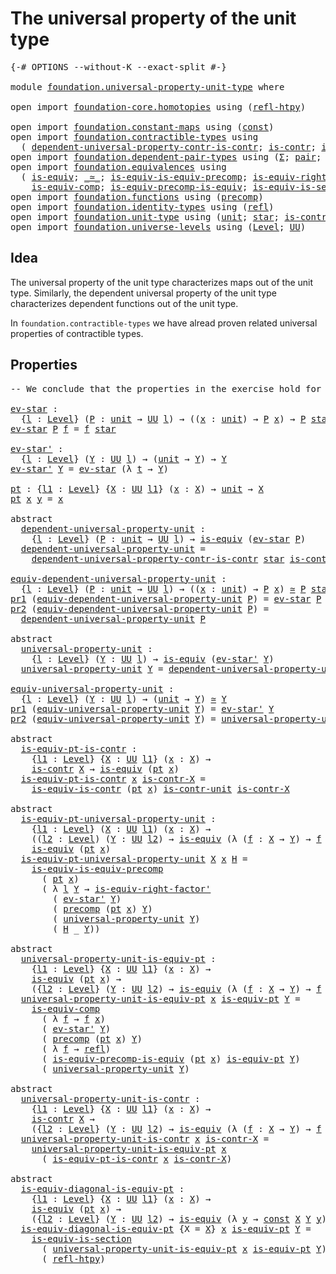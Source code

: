 # The universal property of the unit type

<pre class="Agda"><a id="52" class="Symbol">{-#</a> <a id="56" class="Keyword">OPTIONS</a> <a id="64" class="Pragma">--without-K</a> <a id="76" class="Pragma">--exact-split</a> <a id="90" class="Symbol">#-}</a>

<a id="95" class="Keyword">module</a> <a id="102" href="foundation.universal-property-unit-type.html" class="Module">foundation.universal-property-unit-type</a> <a id="142" class="Keyword">where</a>

<a id="149" class="Keyword">open</a> <a id="154" class="Keyword">import</a> <a id="161" href="foundation-core.homotopies.html" class="Module">foundation-core.homotopies</a> <a id="188" class="Keyword">using</a> <a id="194" class="Symbol">(</a><a id="195" href="foundation-core.homotopies.html#632" class="Function">refl-htpy</a><a id="204" class="Symbol">)</a>

<a id="207" class="Keyword">open</a> <a id="212" class="Keyword">import</a> <a id="219" href="foundation.constant-maps.html" class="Module">foundation.constant-maps</a> <a id="244" class="Keyword">using</a> <a id="250" class="Symbol">(</a><a id="251" href="foundation-core.constant-maps.html#203" class="Function">const</a><a id="256" class="Symbol">)</a>
<a id="258" class="Keyword">open</a> <a id="263" class="Keyword">import</a> <a id="270" href="foundation.contractible-types.html" class="Module">foundation.contractible-types</a> <a id="300" class="Keyword">using</a>
  <a id="308" class="Symbol">(</a> <a id="310" href="foundation.contractible-types.html#5299" class="Function">dependent-universal-property-contr-is-contr</a><a id="353" class="Symbol">;</a> <a id="355" href="foundation-core.contractible-types.html#925" class="Function">is-contr</a><a id="363" class="Symbol">;</a> <a id="365" href="foundation-core.contractible-types.html#3973" class="Function">is-equiv-is-contr</a><a id="382" class="Symbol">)</a>
<a id="384" class="Keyword">open</a> <a id="389" class="Keyword">import</a> <a id="396" href="foundation.dependent-pair-types.html" class="Module">foundation.dependent-pair-types</a> <a id="428" class="Keyword">using</a> <a id="434" class="Symbol">(</a><a id="435" href="foundation-core.dependent-pair-types.html#502" class="Record">Σ</a><a id="436" class="Symbol">;</a> <a id="438" href="foundation-core.dependent-pair-types.html#575" class="InductiveConstructor">pair</a><a id="442" class="Symbol">;</a> <a id="444" href="foundation-core.dependent-pair-types.html#592" class="Field">pr1</a><a id="447" class="Symbol">;</a> <a id="449" href="foundation-core.dependent-pair-types.html#604" class="Field">pr2</a><a id="452" class="Symbol">)</a>
<a id="454" class="Keyword">open</a> <a id="459" class="Keyword">import</a> <a id="466" href="foundation.equivalences.html" class="Module">foundation.equivalences</a> <a id="490" class="Keyword">using</a>
  <a id="498" class="Symbol">(</a> <a id="500" href="foundation-core.equivalences.html#1542" class="Function">is-equiv</a><a id="508" class="Symbol">;</a> <a id="510" href="foundation-core.equivalences.html#1607" class="Function Operator">_≃_</a><a id="513" class="Symbol">;</a> <a id="515" href="foundation.equivalences.html#10766" class="Function">is-equiv-is-equiv-precomp</a><a id="540" class="Symbol">;</a> <a id="542" href="foundation-core.equivalences.html#9622" class="Function">is-equiv-right-factor&#39;</a><a id="564" class="Symbol">;</a>
    <a id="570" href="foundation-core.equivalences.html#7183" class="Function">is-equiv-comp</a><a id="583" class="Symbol">;</a> <a id="585" href="foundation.equivalences.html#9064" class="Function">is-equiv-precomp-is-equiv</a><a id="610" class="Symbol">;</a> <a id="612" href="foundation-core.equivalences.html#11889" class="Function">is-equiv-is-section</a><a id="631" class="Symbol">)</a>
<a id="633" class="Keyword">open</a> <a id="638" class="Keyword">import</a> <a id="645" href="foundation.functions.html" class="Module">foundation.functions</a> <a id="666" class="Keyword">using</a> <a id="672" class="Symbol">(</a><a id="673" href="foundation-core.functions.html#925" class="Function">precomp</a><a id="680" class="Symbol">)</a>
<a id="682" class="Keyword">open</a> <a id="687" class="Keyword">import</a> <a id="694" href="foundation.identity-types.html" class="Module">foundation.identity-types</a> <a id="720" class="Keyword">using</a> <a id="726" class="Symbol">(</a><a id="727" href="foundation-core.identity-types.html#694" class="InductiveConstructor">refl</a><a id="731" class="Symbol">)</a>
<a id="733" class="Keyword">open</a> <a id="738" class="Keyword">import</a> <a id="745" href="foundation.unit-type.html" class="Module">foundation.unit-type</a> <a id="766" class="Keyword">using</a> <a id="772" class="Symbol">(</a><a id="773" href="foundation.unit-type.html#975" class="Datatype">unit</a><a id="777" class="Symbol">;</a> <a id="779" href="foundation.unit-type.html#999" class="InductiveConstructor">star</a><a id="783" class="Symbol">;</a> <a id="785" href="foundation.unit-type.html#1534" class="Function">is-contr-unit</a><a id="798" class="Symbol">)</a>
<a id="800" class="Keyword">open</a> <a id="805" class="Keyword">import</a> <a id="812" href="foundation.universe-levels.html" class="Module">foundation.universe-levels</a> <a id="839" class="Keyword">using</a> <a id="845" class="Symbol">(</a><a id="846" href="Agda.Primitive.html#597" class="Postulate">Level</a><a id="851" class="Symbol">;</a> <a id="853" href="foundation-core.universe-levels.html#222" class="Primitive">UU</a><a id="855" class="Symbol">)</a>
</pre>
## Idea

The universal property of the unit type characterizes maps out of the unit type. Similarly, the dependent universal property of the unit type characterizes dependent functions out of the unit type.

In `foundation.contractible-types` we have alread proven related universal properties of contractible types.

## Properties

<pre class="Agda"><a id="1203" class="Comment">-- We conclude that the properties in the exercise hold for the unit type</a>

<a id="ev-star"></a><a id="1278" href="foundation.universal-property-unit-type.html#1278" class="Function">ev-star</a> <a id="1286" class="Symbol">:</a>
  <a id="1290" class="Symbol">{</a><a id="1291" href="foundation.universal-property-unit-type.html#1291" class="Bound">l</a> <a id="1293" class="Symbol">:</a> <a id="1295" href="Agda.Primitive.html#597" class="Postulate">Level</a><a id="1300" class="Symbol">}</a> <a id="1302" class="Symbol">(</a><a id="1303" href="foundation.universal-property-unit-type.html#1303" class="Bound">P</a> <a id="1305" class="Symbol">:</a> <a id="1307" href="foundation.unit-type.html#975" class="Datatype">unit</a> <a id="1312" class="Symbol">→</a> <a id="1314" href="foundation-core.universe-levels.html#222" class="Primitive">UU</a> <a id="1317" href="foundation.universal-property-unit-type.html#1291" class="Bound">l</a><a id="1318" class="Symbol">)</a> <a id="1320" class="Symbol">→</a> <a id="1322" class="Symbol">((</a><a id="1324" href="foundation.universal-property-unit-type.html#1324" class="Bound">x</a> <a id="1326" class="Symbol">:</a> <a id="1328" href="foundation.unit-type.html#975" class="Datatype">unit</a><a id="1332" class="Symbol">)</a> <a id="1334" class="Symbol">→</a> <a id="1336" href="foundation.universal-property-unit-type.html#1303" class="Bound">P</a> <a id="1338" href="foundation.universal-property-unit-type.html#1324" class="Bound">x</a><a id="1339" class="Symbol">)</a> <a id="1341" class="Symbol">→</a> <a id="1343" href="foundation.universal-property-unit-type.html#1303" class="Bound">P</a> <a id="1345" href="foundation.unit-type.html#999" class="InductiveConstructor">star</a>
<a id="1350" href="foundation.universal-property-unit-type.html#1278" class="Function">ev-star</a> <a id="1358" href="foundation.universal-property-unit-type.html#1358" class="Bound">P</a> <a id="1360" href="foundation.universal-property-unit-type.html#1360" class="Bound">f</a> <a id="1362" class="Symbol">=</a> <a id="1364" href="foundation.universal-property-unit-type.html#1360" class="Bound">f</a> <a id="1366" href="foundation.unit-type.html#999" class="InductiveConstructor">star</a>

<a id="ev-star&#39;"></a><a id="1372" href="foundation.universal-property-unit-type.html#1372" class="Function">ev-star&#39;</a> <a id="1381" class="Symbol">:</a>
  <a id="1385" class="Symbol">{</a><a id="1386" href="foundation.universal-property-unit-type.html#1386" class="Bound">l</a> <a id="1388" class="Symbol">:</a> <a id="1390" href="Agda.Primitive.html#597" class="Postulate">Level</a><a id="1395" class="Symbol">}</a> <a id="1397" class="Symbol">(</a><a id="1398" href="foundation.universal-property-unit-type.html#1398" class="Bound">Y</a> <a id="1400" class="Symbol">:</a> <a id="1402" href="foundation-core.universe-levels.html#222" class="Primitive">UU</a> <a id="1405" href="foundation.universal-property-unit-type.html#1386" class="Bound">l</a><a id="1406" class="Symbol">)</a> <a id="1408" class="Symbol">→</a> <a id="1410" class="Symbol">(</a><a id="1411" href="foundation.unit-type.html#975" class="Datatype">unit</a> <a id="1416" class="Symbol">→</a> <a id="1418" href="foundation.universal-property-unit-type.html#1398" class="Bound">Y</a><a id="1419" class="Symbol">)</a> <a id="1421" class="Symbol">→</a> <a id="1423" href="foundation.universal-property-unit-type.html#1398" class="Bound">Y</a>
<a id="1425" href="foundation.universal-property-unit-type.html#1372" class="Function">ev-star&#39;</a> <a id="1434" href="foundation.universal-property-unit-type.html#1434" class="Bound">Y</a> <a id="1436" class="Symbol">=</a> <a id="1438" href="foundation.universal-property-unit-type.html#1278" class="Function">ev-star</a> <a id="1446" class="Symbol">(λ</a> <a id="1449" href="foundation.universal-property-unit-type.html#1449" class="Bound">t</a> <a id="1451" class="Symbol">→</a> <a id="1453" href="foundation.universal-property-unit-type.html#1434" class="Bound">Y</a><a id="1454" class="Symbol">)</a>

<a id="pt"></a><a id="1457" href="foundation.universal-property-unit-type.html#1457" class="Function">pt</a> <a id="1460" class="Symbol">:</a> <a id="1462" class="Symbol">{</a><a id="1463" href="foundation.universal-property-unit-type.html#1463" class="Bound">l1</a> <a id="1466" class="Symbol">:</a> <a id="1468" href="Agda.Primitive.html#597" class="Postulate">Level</a><a id="1473" class="Symbol">}</a> <a id="1475" class="Symbol">{</a><a id="1476" href="foundation.universal-property-unit-type.html#1476" class="Bound">X</a> <a id="1478" class="Symbol">:</a> <a id="1480" href="foundation-core.universe-levels.html#222" class="Primitive">UU</a> <a id="1483" href="foundation.universal-property-unit-type.html#1463" class="Bound">l1</a><a id="1485" class="Symbol">}</a> <a id="1487" class="Symbol">(</a><a id="1488" href="foundation.universal-property-unit-type.html#1488" class="Bound">x</a> <a id="1490" class="Symbol">:</a> <a id="1492" href="foundation.universal-property-unit-type.html#1476" class="Bound">X</a><a id="1493" class="Symbol">)</a> <a id="1495" class="Symbol">→</a> <a id="1497" href="foundation.unit-type.html#975" class="Datatype">unit</a> <a id="1502" class="Symbol">→</a> <a id="1504" href="foundation.universal-property-unit-type.html#1476" class="Bound">X</a>
<a id="1506" href="foundation.universal-property-unit-type.html#1457" class="Function">pt</a> <a id="1509" href="foundation.universal-property-unit-type.html#1509" class="Bound">x</a> <a id="1511" href="foundation.universal-property-unit-type.html#1511" class="Bound">y</a> <a id="1513" class="Symbol">=</a> <a id="1515" href="foundation.universal-property-unit-type.html#1509" class="Bound">x</a>

<a id="1518" class="Keyword">abstract</a>
  <a id="dependent-universal-property-unit"></a><a id="1529" href="foundation.universal-property-unit-type.html#1529" class="Function">dependent-universal-property-unit</a> <a id="1563" class="Symbol">:</a>
    <a id="1569" class="Symbol">{</a><a id="1570" href="foundation.universal-property-unit-type.html#1570" class="Bound">l</a> <a id="1572" class="Symbol">:</a> <a id="1574" href="Agda.Primitive.html#597" class="Postulate">Level</a><a id="1579" class="Symbol">}</a> <a id="1581" class="Symbol">(</a><a id="1582" href="foundation.universal-property-unit-type.html#1582" class="Bound">P</a> <a id="1584" class="Symbol">:</a> <a id="1586" href="foundation.unit-type.html#975" class="Datatype">unit</a> <a id="1591" class="Symbol">→</a> <a id="1593" href="foundation-core.universe-levels.html#222" class="Primitive">UU</a> <a id="1596" href="foundation.universal-property-unit-type.html#1570" class="Bound">l</a><a id="1597" class="Symbol">)</a> <a id="1599" class="Symbol">→</a> <a id="1601" href="foundation-core.equivalences.html#1542" class="Function">is-equiv</a> <a id="1610" class="Symbol">(</a><a id="1611" href="foundation.universal-property-unit-type.html#1278" class="Function">ev-star</a> <a id="1619" href="foundation.universal-property-unit-type.html#1582" class="Bound">P</a><a id="1620" class="Symbol">)</a>
  <a id="1624" href="foundation.universal-property-unit-type.html#1529" class="Function">dependent-universal-property-unit</a> <a id="1658" class="Symbol">=</a>
    <a id="1664" href="foundation.contractible-types.html#5299" class="Function">dependent-universal-property-contr-is-contr</a> <a id="1708" href="foundation.unit-type.html#999" class="InductiveConstructor">star</a> <a id="1713" href="foundation.unit-type.html#1534" class="Function">is-contr-unit</a>

<a id="equiv-dependent-universal-property-unit"></a><a id="1728" href="foundation.universal-property-unit-type.html#1728" class="Function">equiv-dependent-universal-property-unit</a> <a id="1768" class="Symbol">:</a>
  <a id="1772" class="Symbol">{</a><a id="1773" href="foundation.universal-property-unit-type.html#1773" class="Bound">l</a> <a id="1775" class="Symbol">:</a> <a id="1777" href="Agda.Primitive.html#597" class="Postulate">Level</a><a id="1782" class="Symbol">}</a> <a id="1784" class="Symbol">(</a><a id="1785" href="foundation.universal-property-unit-type.html#1785" class="Bound">P</a> <a id="1787" class="Symbol">:</a> <a id="1789" href="foundation.unit-type.html#975" class="Datatype">unit</a> <a id="1794" class="Symbol">→</a> <a id="1796" href="foundation-core.universe-levels.html#222" class="Primitive">UU</a> <a id="1799" href="foundation.universal-property-unit-type.html#1773" class="Bound">l</a><a id="1800" class="Symbol">)</a> <a id="1802" class="Symbol">→</a> <a id="1804" class="Symbol">((</a><a id="1806" href="foundation.universal-property-unit-type.html#1806" class="Bound">x</a> <a id="1808" class="Symbol">:</a> <a id="1810" href="foundation.unit-type.html#975" class="Datatype">unit</a><a id="1814" class="Symbol">)</a> <a id="1816" class="Symbol">→</a> <a id="1818" href="foundation.universal-property-unit-type.html#1785" class="Bound">P</a> <a id="1820" href="foundation.universal-property-unit-type.html#1806" class="Bound">x</a><a id="1821" class="Symbol">)</a> <a id="1823" href="foundation-core.equivalences.html#1607" class="Function Operator">≃</a> <a id="1825" href="foundation.universal-property-unit-type.html#1785" class="Bound">P</a> <a id="1827" href="foundation.unit-type.html#999" class="InductiveConstructor">star</a>
<a id="1832" href="foundation-core.dependent-pair-types.html#592" class="Field">pr1</a> <a id="1836" class="Symbol">(</a><a id="1837" href="foundation.universal-property-unit-type.html#1728" class="Function">equiv-dependent-universal-property-unit</a> <a id="1877" href="foundation.universal-property-unit-type.html#1877" class="Bound">P</a><a id="1878" class="Symbol">)</a> <a id="1880" class="Symbol">=</a> <a id="1882" href="foundation.universal-property-unit-type.html#1278" class="Function">ev-star</a> <a id="1890" href="foundation.universal-property-unit-type.html#1877" class="Bound">P</a>
<a id="1892" href="foundation-core.dependent-pair-types.html#604" class="Field">pr2</a> <a id="1896" class="Symbol">(</a><a id="1897" href="foundation.universal-property-unit-type.html#1728" class="Function">equiv-dependent-universal-property-unit</a> <a id="1937" href="foundation.universal-property-unit-type.html#1937" class="Bound">P</a><a id="1938" class="Symbol">)</a> <a id="1940" class="Symbol">=</a>
  <a id="1944" href="foundation.universal-property-unit-type.html#1529" class="Function">dependent-universal-property-unit</a> <a id="1978" href="foundation.universal-property-unit-type.html#1937" class="Bound">P</a>

<a id="1981" class="Keyword">abstract</a>
  <a id="universal-property-unit"></a><a id="1992" href="foundation.universal-property-unit-type.html#1992" class="Function">universal-property-unit</a> <a id="2016" class="Symbol">:</a>
    <a id="2022" class="Symbol">{</a><a id="2023" href="foundation.universal-property-unit-type.html#2023" class="Bound">l</a> <a id="2025" class="Symbol">:</a> <a id="2027" href="Agda.Primitive.html#597" class="Postulate">Level</a><a id="2032" class="Symbol">}</a> <a id="2034" class="Symbol">(</a><a id="2035" href="foundation.universal-property-unit-type.html#2035" class="Bound">Y</a> <a id="2037" class="Symbol">:</a> <a id="2039" href="foundation-core.universe-levels.html#222" class="Primitive">UU</a> <a id="2042" href="foundation.universal-property-unit-type.html#2023" class="Bound">l</a><a id="2043" class="Symbol">)</a> <a id="2045" class="Symbol">→</a> <a id="2047" href="foundation-core.equivalences.html#1542" class="Function">is-equiv</a> <a id="2056" class="Symbol">(</a><a id="2057" href="foundation.universal-property-unit-type.html#1372" class="Function">ev-star&#39;</a> <a id="2066" href="foundation.universal-property-unit-type.html#2035" class="Bound">Y</a><a id="2067" class="Symbol">)</a>
  <a id="2071" href="foundation.universal-property-unit-type.html#1992" class="Function">universal-property-unit</a> <a id="2095" href="foundation.universal-property-unit-type.html#2095" class="Bound">Y</a> <a id="2097" class="Symbol">=</a> <a id="2099" href="foundation.universal-property-unit-type.html#1529" class="Function">dependent-universal-property-unit</a> <a id="2133" class="Symbol">(λ</a> <a id="2136" href="foundation.universal-property-unit-type.html#2136" class="Bound">t</a> <a id="2138" class="Symbol">→</a> <a id="2140" href="foundation.universal-property-unit-type.html#2095" class="Bound">Y</a><a id="2141" class="Symbol">)</a>

<a id="equiv-universal-property-unit"></a><a id="2144" href="foundation.universal-property-unit-type.html#2144" class="Function">equiv-universal-property-unit</a> <a id="2174" class="Symbol">:</a>
  <a id="2178" class="Symbol">{</a><a id="2179" href="foundation.universal-property-unit-type.html#2179" class="Bound">l</a> <a id="2181" class="Symbol">:</a> <a id="2183" href="Agda.Primitive.html#597" class="Postulate">Level</a><a id="2188" class="Symbol">}</a> <a id="2190" class="Symbol">(</a><a id="2191" href="foundation.universal-property-unit-type.html#2191" class="Bound">Y</a> <a id="2193" class="Symbol">:</a> <a id="2195" href="foundation-core.universe-levels.html#222" class="Primitive">UU</a> <a id="2198" href="foundation.universal-property-unit-type.html#2179" class="Bound">l</a><a id="2199" class="Symbol">)</a> <a id="2201" class="Symbol">→</a> <a id="2203" class="Symbol">(</a><a id="2204" href="foundation.unit-type.html#975" class="Datatype">unit</a> <a id="2209" class="Symbol">→</a> <a id="2211" href="foundation.universal-property-unit-type.html#2191" class="Bound">Y</a><a id="2212" class="Symbol">)</a> <a id="2214" href="foundation-core.equivalences.html#1607" class="Function Operator">≃</a> <a id="2216" href="foundation.universal-property-unit-type.html#2191" class="Bound">Y</a>
<a id="2218" href="foundation-core.dependent-pair-types.html#592" class="Field">pr1</a> <a id="2222" class="Symbol">(</a><a id="2223" href="foundation.universal-property-unit-type.html#2144" class="Function">equiv-universal-property-unit</a> <a id="2253" href="foundation.universal-property-unit-type.html#2253" class="Bound">Y</a><a id="2254" class="Symbol">)</a> <a id="2256" class="Symbol">=</a> <a id="2258" href="foundation.universal-property-unit-type.html#1372" class="Function">ev-star&#39;</a> <a id="2267" href="foundation.universal-property-unit-type.html#2253" class="Bound">Y</a>
<a id="2269" href="foundation-core.dependent-pair-types.html#604" class="Field">pr2</a> <a id="2273" class="Symbol">(</a><a id="2274" href="foundation.universal-property-unit-type.html#2144" class="Function">equiv-universal-property-unit</a> <a id="2304" href="foundation.universal-property-unit-type.html#2304" class="Bound">Y</a><a id="2305" class="Symbol">)</a> <a id="2307" class="Symbol">=</a> <a id="2309" href="foundation.universal-property-unit-type.html#1992" class="Function">universal-property-unit</a> <a id="2333" href="foundation.universal-property-unit-type.html#2304" class="Bound">Y</a>

<a id="2336" class="Keyword">abstract</a>
  <a id="is-equiv-pt-is-contr"></a><a id="2347" href="foundation.universal-property-unit-type.html#2347" class="Function">is-equiv-pt-is-contr</a> <a id="2368" class="Symbol">:</a>
    <a id="2374" class="Symbol">{</a><a id="2375" href="foundation.universal-property-unit-type.html#2375" class="Bound">l1</a> <a id="2378" class="Symbol">:</a> <a id="2380" href="Agda.Primitive.html#597" class="Postulate">Level</a><a id="2385" class="Symbol">}</a> <a id="2387" class="Symbol">{</a><a id="2388" href="foundation.universal-property-unit-type.html#2388" class="Bound">X</a> <a id="2390" class="Symbol">:</a> <a id="2392" href="foundation-core.universe-levels.html#222" class="Primitive">UU</a> <a id="2395" href="foundation.universal-property-unit-type.html#2375" class="Bound">l1</a><a id="2397" class="Symbol">}</a> <a id="2399" class="Symbol">(</a><a id="2400" href="foundation.universal-property-unit-type.html#2400" class="Bound">x</a> <a id="2402" class="Symbol">:</a> <a id="2404" href="foundation.universal-property-unit-type.html#2388" class="Bound">X</a><a id="2405" class="Symbol">)</a> <a id="2407" class="Symbol">→</a>
    <a id="2413" href="foundation-core.contractible-types.html#925" class="Function">is-contr</a> <a id="2422" href="foundation.universal-property-unit-type.html#2388" class="Bound">X</a> <a id="2424" class="Symbol">→</a> <a id="2426" href="foundation-core.equivalences.html#1542" class="Function">is-equiv</a> <a id="2435" class="Symbol">(</a><a id="2436" href="foundation.universal-property-unit-type.html#1457" class="Function">pt</a> <a id="2439" href="foundation.universal-property-unit-type.html#2400" class="Bound">x</a><a id="2440" class="Symbol">)</a>
  <a id="2444" href="foundation.universal-property-unit-type.html#2347" class="Function">is-equiv-pt-is-contr</a> <a id="2465" href="foundation.universal-property-unit-type.html#2465" class="Bound">x</a> <a id="2467" href="foundation.universal-property-unit-type.html#2467" class="Bound">is-contr-X</a> <a id="2478" class="Symbol">=</a>
    <a id="2484" href="foundation-core.contractible-types.html#3973" class="Function">is-equiv-is-contr</a> <a id="2502" class="Symbol">(</a><a id="2503" href="foundation.universal-property-unit-type.html#1457" class="Function">pt</a> <a id="2506" href="foundation.universal-property-unit-type.html#2465" class="Bound">x</a><a id="2507" class="Symbol">)</a> <a id="2509" href="foundation.unit-type.html#1534" class="Function">is-contr-unit</a> <a id="2523" href="foundation.universal-property-unit-type.html#2467" class="Bound">is-contr-X</a>

<a id="2535" class="Keyword">abstract</a>
  <a id="is-equiv-pt-universal-property-unit"></a><a id="2546" href="foundation.universal-property-unit-type.html#2546" class="Function">is-equiv-pt-universal-property-unit</a> <a id="2582" class="Symbol">:</a>
    <a id="2588" class="Symbol">{</a><a id="2589" href="foundation.universal-property-unit-type.html#2589" class="Bound">l1</a> <a id="2592" class="Symbol">:</a> <a id="2594" href="Agda.Primitive.html#597" class="Postulate">Level</a><a id="2599" class="Symbol">}</a> <a id="2601" class="Symbol">(</a><a id="2602" href="foundation.universal-property-unit-type.html#2602" class="Bound">X</a> <a id="2604" class="Symbol">:</a> <a id="2606" href="foundation-core.universe-levels.html#222" class="Primitive">UU</a> <a id="2609" href="foundation.universal-property-unit-type.html#2589" class="Bound">l1</a><a id="2611" class="Symbol">)</a> <a id="2613" class="Symbol">(</a><a id="2614" href="foundation.universal-property-unit-type.html#2614" class="Bound">x</a> <a id="2616" class="Symbol">:</a> <a id="2618" href="foundation.universal-property-unit-type.html#2602" class="Bound">X</a><a id="2619" class="Symbol">)</a> <a id="2621" class="Symbol">→</a>
    <a id="2627" class="Symbol">((</a><a id="2629" href="foundation.universal-property-unit-type.html#2629" class="Bound">l2</a> <a id="2632" class="Symbol">:</a> <a id="2634" href="Agda.Primitive.html#597" class="Postulate">Level</a><a id="2639" class="Symbol">)</a> <a id="2641" class="Symbol">(</a><a id="2642" href="foundation.universal-property-unit-type.html#2642" class="Bound">Y</a> <a id="2644" class="Symbol">:</a> <a id="2646" href="foundation-core.universe-levels.html#222" class="Primitive">UU</a> <a id="2649" href="foundation.universal-property-unit-type.html#2629" class="Bound">l2</a><a id="2651" class="Symbol">)</a> <a id="2653" class="Symbol">→</a> <a id="2655" href="foundation-core.equivalences.html#1542" class="Function">is-equiv</a> <a id="2664" class="Symbol">(λ</a> <a id="2667" class="Symbol">(</a><a id="2668" href="foundation.universal-property-unit-type.html#2668" class="Bound">f</a> <a id="2670" class="Symbol">:</a> <a id="2672" href="foundation.universal-property-unit-type.html#2602" class="Bound">X</a> <a id="2674" class="Symbol">→</a> <a id="2676" href="foundation.universal-property-unit-type.html#2642" class="Bound">Y</a><a id="2677" class="Symbol">)</a> <a id="2679" class="Symbol">→</a> <a id="2681" href="foundation.universal-property-unit-type.html#2668" class="Bound">f</a> <a id="2683" href="foundation.universal-property-unit-type.html#2614" class="Bound">x</a><a id="2684" class="Symbol">))</a> <a id="2687" class="Symbol">→</a>
    <a id="2693" href="foundation-core.equivalences.html#1542" class="Function">is-equiv</a> <a id="2702" class="Symbol">(</a><a id="2703" href="foundation.universal-property-unit-type.html#1457" class="Function">pt</a> <a id="2706" href="foundation.universal-property-unit-type.html#2614" class="Bound">x</a><a id="2707" class="Symbol">)</a>
  <a id="2711" href="foundation.universal-property-unit-type.html#2546" class="Function">is-equiv-pt-universal-property-unit</a> <a id="2747" href="foundation.universal-property-unit-type.html#2747" class="Bound">X</a> <a id="2749" href="foundation.universal-property-unit-type.html#2749" class="Bound">x</a> <a id="2751" href="foundation.universal-property-unit-type.html#2751" class="Bound">H</a> <a id="2753" class="Symbol">=</a>
    <a id="2759" href="foundation.equivalences.html#10766" class="Function">is-equiv-is-equiv-precomp</a>
      <a id="2791" class="Symbol">(</a> <a id="2793" href="foundation.universal-property-unit-type.html#1457" class="Function">pt</a> <a id="2796" href="foundation.universal-property-unit-type.html#2749" class="Bound">x</a><a id="2797" class="Symbol">)</a>
      <a id="2805" class="Symbol">(</a> <a id="2807" class="Symbol">λ</a> <a id="2809" href="foundation.universal-property-unit-type.html#2809" class="Bound">l</a> <a id="2811" href="foundation.universal-property-unit-type.html#2811" class="Bound">Y</a> <a id="2813" class="Symbol">→</a> <a id="2815" href="foundation-core.equivalences.html#9622" class="Function">is-equiv-right-factor&#39;</a>
        <a id="2846" class="Symbol">(</a> <a id="2848" href="foundation.universal-property-unit-type.html#1372" class="Function">ev-star&#39;</a> <a id="2857" href="foundation.universal-property-unit-type.html#2811" class="Bound">Y</a><a id="2858" class="Symbol">)</a>
        <a id="2868" class="Symbol">(</a> <a id="2870" href="foundation-core.functions.html#925" class="Function">precomp</a> <a id="2878" class="Symbol">(</a><a id="2879" href="foundation.universal-property-unit-type.html#1457" class="Function">pt</a> <a id="2882" href="foundation.universal-property-unit-type.html#2749" class="Bound">x</a><a id="2883" class="Symbol">)</a> <a id="2885" href="foundation.universal-property-unit-type.html#2811" class="Bound">Y</a><a id="2886" class="Symbol">)</a>
        <a id="2896" class="Symbol">(</a> <a id="2898" href="foundation.universal-property-unit-type.html#1992" class="Function">universal-property-unit</a> <a id="2922" href="foundation.universal-property-unit-type.html#2811" class="Bound">Y</a><a id="2923" class="Symbol">)</a>
        <a id="2933" class="Symbol">(</a> <a id="2935" href="foundation.universal-property-unit-type.html#2751" class="Bound">H</a> <a id="2937" class="Symbol">_</a> <a id="2939" href="foundation.universal-property-unit-type.html#2811" class="Bound">Y</a><a id="2940" class="Symbol">))</a>

<a id="2944" class="Keyword">abstract</a>
  <a id="universal-property-unit-is-equiv-pt"></a><a id="2955" href="foundation.universal-property-unit-type.html#2955" class="Function">universal-property-unit-is-equiv-pt</a> <a id="2991" class="Symbol">:</a>
    <a id="2997" class="Symbol">{</a><a id="2998" href="foundation.universal-property-unit-type.html#2998" class="Bound">l1</a> <a id="3001" class="Symbol">:</a> <a id="3003" href="Agda.Primitive.html#597" class="Postulate">Level</a><a id="3008" class="Symbol">}</a> <a id="3010" class="Symbol">{</a><a id="3011" href="foundation.universal-property-unit-type.html#3011" class="Bound">X</a> <a id="3013" class="Symbol">:</a> <a id="3015" href="foundation-core.universe-levels.html#222" class="Primitive">UU</a> <a id="3018" href="foundation.universal-property-unit-type.html#2998" class="Bound">l1</a><a id="3020" class="Symbol">}</a> <a id="3022" class="Symbol">(</a><a id="3023" href="foundation.universal-property-unit-type.html#3023" class="Bound">x</a> <a id="3025" class="Symbol">:</a> <a id="3027" href="foundation.universal-property-unit-type.html#3011" class="Bound">X</a><a id="3028" class="Symbol">)</a> <a id="3030" class="Symbol">→</a>
    <a id="3036" href="foundation-core.equivalences.html#1542" class="Function">is-equiv</a> <a id="3045" class="Symbol">(</a><a id="3046" href="foundation.universal-property-unit-type.html#1457" class="Function">pt</a> <a id="3049" href="foundation.universal-property-unit-type.html#3023" class="Bound">x</a><a id="3050" class="Symbol">)</a> <a id="3052" class="Symbol">→</a>
    <a id="3058" class="Symbol">({</a><a id="3060" href="foundation.universal-property-unit-type.html#3060" class="Bound">l2</a> <a id="3063" class="Symbol">:</a> <a id="3065" href="Agda.Primitive.html#597" class="Postulate">Level</a><a id="3070" class="Symbol">}</a> <a id="3072" class="Symbol">(</a><a id="3073" href="foundation.universal-property-unit-type.html#3073" class="Bound">Y</a> <a id="3075" class="Symbol">:</a> <a id="3077" href="foundation-core.universe-levels.html#222" class="Primitive">UU</a> <a id="3080" href="foundation.universal-property-unit-type.html#3060" class="Bound">l2</a><a id="3082" class="Symbol">)</a> <a id="3084" class="Symbol">→</a> <a id="3086" href="foundation-core.equivalences.html#1542" class="Function">is-equiv</a> <a id="3095" class="Symbol">(λ</a> <a id="3098" class="Symbol">(</a><a id="3099" href="foundation.universal-property-unit-type.html#3099" class="Bound">f</a> <a id="3101" class="Symbol">:</a> <a id="3103" href="foundation.universal-property-unit-type.html#3011" class="Bound">X</a> <a id="3105" class="Symbol">→</a> <a id="3107" href="foundation.universal-property-unit-type.html#3073" class="Bound">Y</a><a id="3108" class="Symbol">)</a> <a id="3110" class="Symbol">→</a> <a id="3112" href="foundation.universal-property-unit-type.html#3099" class="Bound">f</a> <a id="3114" href="foundation.universal-property-unit-type.html#3023" class="Bound">x</a><a id="3115" class="Symbol">))</a>
  <a id="3120" href="foundation.universal-property-unit-type.html#2955" class="Function">universal-property-unit-is-equiv-pt</a> <a id="3156" href="foundation.universal-property-unit-type.html#3156" class="Bound">x</a> <a id="3158" href="foundation.universal-property-unit-type.html#3158" class="Bound">is-equiv-pt</a> <a id="3170" href="foundation.universal-property-unit-type.html#3170" class="Bound">Y</a> <a id="3172" class="Symbol">=</a>
    <a id="3178" href="foundation-core.equivalences.html#7183" class="Function">is-equiv-comp</a>
      <a id="3198" class="Symbol">(</a> <a id="3200" class="Symbol">λ</a> <a id="3202" href="foundation.universal-property-unit-type.html#3202" class="Bound">f</a> <a id="3204" class="Symbol">→</a> <a id="3206" href="foundation.universal-property-unit-type.html#3202" class="Bound">f</a> <a id="3208" href="foundation.universal-property-unit-type.html#3156" class="Bound">x</a><a id="3209" class="Symbol">)</a>
      <a id="3217" class="Symbol">(</a> <a id="3219" href="foundation.universal-property-unit-type.html#1372" class="Function">ev-star&#39;</a> <a id="3228" href="foundation.universal-property-unit-type.html#3170" class="Bound">Y</a><a id="3229" class="Symbol">)</a>
      <a id="3237" class="Symbol">(</a> <a id="3239" href="foundation-core.functions.html#925" class="Function">precomp</a> <a id="3247" class="Symbol">(</a><a id="3248" href="foundation.universal-property-unit-type.html#1457" class="Function">pt</a> <a id="3251" href="foundation.universal-property-unit-type.html#3156" class="Bound">x</a><a id="3252" class="Symbol">)</a> <a id="3254" href="foundation.universal-property-unit-type.html#3170" class="Bound">Y</a><a id="3255" class="Symbol">)</a>
      <a id="3263" class="Symbol">(</a> <a id="3265" class="Symbol">λ</a> <a id="3267" href="foundation.universal-property-unit-type.html#3267" class="Bound">f</a> <a id="3269" class="Symbol">→</a> <a id="3271" href="foundation-core.identity-types.html#694" class="InductiveConstructor">refl</a><a id="3275" class="Symbol">)</a>
      <a id="3283" class="Symbol">(</a> <a id="3285" href="foundation.equivalences.html#9064" class="Function">is-equiv-precomp-is-equiv</a> <a id="3311" class="Symbol">(</a><a id="3312" href="foundation.universal-property-unit-type.html#1457" class="Function">pt</a> <a id="3315" href="foundation.universal-property-unit-type.html#3156" class="Bound">x</a><a id="3316" class="Symbol">)</a> <a id="3318" href="foundation.universal-property-unit-type.html#3158" class="Bound">is-equiv-pt</a> <a id="3330" href="foundation.universal-property-unit-type.html#3170" class="Bound">Y</a><a id="3331" class="Symbol">)</a>
      <a id="3339" class="Symbol">(</a> <a id="3341" href="foundation.universal-property-unit-type.html#1992" class="Function">universal-property-unit</a> <a id="3365" href="foundation.universal-property-unit-type.html#3170" class="Bound">Y</a><a id="3366" class="Symbol">)</a>

<a id="3369" class="Keyword">abstract</a>
  <a id="universal-property-unit-is-contr"></a><a id="3380" href="foundation.universal-property-unit-type.html#3380" class="Function">universal-property-unit-is-contr</a> <a id="3413" class="Symbol">:</a>
    <a id="3419" class="Symbol">{</a><a id="3420" href="foundation.universal-property-unit-type.html#3420" class="Bound">l1</a> <a id="3423" class="Symbol">:</a> <a id="3425" href="Agda.Primitive.html#597" class="Postulate">Level</a><a id="3430" class="Symbol">}</a> <a id="3432" class="Symbol">{</a><a id="3433" href="foundation.universal-property-unit-type.html#3433" class="Bound">X</a> <a id="3435" class="Symbol">:</a> <a id="3437" href="foundation-core.universe-levels.html#222" class="Primitive">UU</a> <a id="3440" href="foundation.universal-property-unit-type.html#3420" class="Bound">l1</a><a id="3442" class="Symbol">}</a> <a id="3444" class="Symbol">(</a><a id="3445" href="foundation.universal-property-unit-type.html#3445" class="Bound">x</a> <a id="3447" class="Symbol">:</a> <a id="3449" href="foundation.universal-property-unit-type.html#3433" class="Bound">X</a><a id="3450" class="Symbol">)</a> <a id="3452" class="Symbol">→</a>
    <a id="3458" href="foundation-core.contractible-types.html#925" class="Function">is-contr</a> <a id="3467" href="foundation.universal-property-unit-type.html#3433" class="Bound">X</a> <a id="3469" class="Symbol">→</a>
    <a id="3475" class="Symbol">({</a><a id="3477" href="foundation.universal-property-unit-type.html#3477" class="Bound">l2</a> <a id="3480" class="Symbol">:</a> <a id="3482" href="Agda.Primitive.html#597" class="Postulate">Level</a><a id="3487" class="Symbol">}</a> <a id="3489" class="Symbol">(</a><a id="3490" href="foundation.universal-property-unit-type.html#3490" class="Bound">Y</a> <a id="3492" class="Symbol">:</a> <a id="3494" href="foundation-core.universe-levels.html#222" class="Primitive">UU</a> <a id="3497" href="foundation.universal-property-unit-type.html#3477" class="Bound">l2</a><a id="3499" class="Symbol">)</a> <a id="3501" class="Symbol">→</a> <a id="3503" href="foundation-core.equivalences.html#1542" class="Function">is-equiv</a> <a id="3512" class="Symbol">(λ</a> <a id="3515" class="Symbol">(</a><a id="3516" href="foundation.universal-property-unit-type.html#3516" class="Bound">f</a> <a id="3518" class="Symbol">:</a> <a id="3520" href="foundation.universal-property-unit-type.html#3433" class="Bound">X</a> <a id="3522" class="Symbol">→</a> <a id="3524" href="foundation.universal-property-unit-type.html#3490" class="Bound">Y</a><a id="3525" class="Symbol">)</a> <a id="3527" class="Symbol">→</a> <a id="3529" href="foundation.universal-property-unit-type.html#3516" class="Bound">f</a> <a id="3531" href="foundation.universal-property-unit-type.html#3445" class="Bound">x</a><a id="3532" class="Symbol">))</a>
  <a id="3537" href="foundation.universal-property-unit-type.html#3380" class="Function">universal-property-unit-is-contr</a> <a id="3570" href="foundation.universal-property-unit-type.html#3570" class="Bound">x</a> <a id="3572" href="foundation.universal-property-unit-type.html#3572" class="Bound">is-contr-X</a> <a id="3583" class="Symbol">=</a>
    <a id="3589" href="foundation.universal-property-unit-type.html#2955" class="Function">universal-property-unit-is-equiv-pt</a> <a id="3625" href="foundation.universal-property-unit-type.html#3570" class="Bound">x</a>
      <a id="3633" class="Symbol">(</a> <a id="3635" href="foundation.universal-property-unit-type.html#2347" class="Function">is-equiv-pt-is-contr</a> <a id="3656" href="foundation.universal-property-unit-type.html#3570" class="Bound">x</a> <a id="3658" href="foundation.universal-property-unit-type.html#3572" class="Bound">is-contr-X</a><a id="3668" class="Symbol">)</a>

<a id="3671" class="Keyword">abstract</a>
  <a id="is-equiv-diagonal-is-equiv-pt"></a><a id="3682" href="foundation.universal-property-unit-type.html#3682" class="Function">is-equiv-diagonal-is-equiv-pt</a> <a id="3712" class="Symbol">:</a>
    <a id="3718" class="Symbol">{</a><a id="3719" href="foundation.universal-property-unit-type.html#3719" class="Bound">l1</a> <a id="3722" class="Symbol">:</a> <a id="3724" href="Agda.Primitive.html#597" class="Postulate">Level</a><a id="3729" class="Symbol">}</a> <a id="3731" class="Symbol">{</a><a id="3732" href="foundation.universal-property-unit-type.html#3732" class="Bound">X</a> <a id="3734" class="Symbol">:</a> <a id="3736" href="foundation-core.universe-levels.html#222" class="Primitive">UU</a> <a id="3739" href="foundation.universal-property-unit-type.html#3719" class="Bound">l1</a><a id="3741" class="Symbol">}</a> <a id="3743" class="Symbol">(</a><a id="3744" href="foundation.universal-property-unit-type.html#3744" class="Bound">x</a> <a id="3746" class="Symbol">:</a> <a id="3748" href="foundation.universal-property-unit-type.html#3732" class="Bound">X</a><a id="3749" class="Symbol">)</a> <a id="3751" class="Symbol">→</a>
    <a id="3757" href="foundation-core.equivalences.html#1542" class="Function">is-equiv</a> <a id="3766" class="Symbol">(</a><a id="3767" href="foundation.universal-property-unit-type.html#1457" class="Function">pt</a> <a id="3770" href="foundation.universal-property-unit-type.html#3744" class="Bound">x</a><a id="3771" class="Symbol">)</a> <a id="3773" class="Symbol">→</a>
    <a id="3779" class="Symbol">({</a><a id="3781" href="foundation.universal-property-unit-type.html#3781" class="Bound">l2</a> <a id="3784" class="Symbol">:</a> <a id="3786" href="Agda.Primitive.html#597" class="Postulate">Level</a><a id="3791" class="Symbol">}</a> <a id="3793" class="Symbol">(</a><a id="3794" href="foundation.universal-property-unit-type.html#3794" class="Bound">Y</a> <a id="3796" class="Symbol">:</a> <a id="3798" href="foundation-core.universe-levels.html#222" class="Primitive">UU</a> <a id="3801" href="foundation.universal-property-unit-type.html#3781" class="Bound">l2</a><a id="3803" class="Symbol">)</a> <a id="3805" class="Symbol">→</a> <a id="3807" href="foundation-core.equivalences.html#1542" class="Function">is-equiv</a> <a id="3816" class="Symbol">(λ</a> <a id="3819" href="foundation.universal-property-unit-type.html#3819" class="Bound">y</a> <a id="3821" class="Symbol">→</a> <a id="3823" href="foundation-core.constant-maps.html#203" class="Function">const</a> <a id="3829" href="foundation.universal-property-unit-type.html#3732" class="Bound">X</a> <a id="3831" href="foundation.universal-property-unit-type.html#3794" class="Bound">Y</a> <a id="3833" href="foundation.universal-property-unit-type.html#3819" class="Bound">y</a><a id="3834" class="Symbol">))</a>
  <a id="3839" href="foundation.universal-property-unit-type.html#3682" class="Function">is-equiv-diagonal-is-equiv-pt</a> <a id="3869" class="Symbol">{</a><a id="3870" class="Argument">X</a> <a id="3872" class="Symbol">=</a> <a id="3874" href="foundation.universal-property-unit-type.html#3874" class="Bound">X</a><a id="3875" class="Symbol">}</a> <a id="3877" href="foundation.universal-property-unit-type.html#3877" class="Bound">x</a> <a id="3879" href="foundation.universal-property-unit-type.html#3879" class="Bound">is-equiv-pt</a> <a id="3891" href="foundation.universal-property-unit-type.html#3891" class="Bound">Y</a> <a id="3893" class="Symbol">=</a>
    <a id="3899" href="foundation-core.equivalences.html#11889" class="Function">is-equiv-is-section</a>
      <a id="3925" class="Symbol">(</a> <a id="3927" href="foundation.universal-property-unit-type.html#2955" class="Function">universal-property-unit-is-equiv-pt</a> <a id="3963" href="foundation.universal-property-unit-type.html#3877" class="Bound">x</a> <a id="3965" href="foundation.universal-property-unit-type.html#3879" class="Bound">is-equiv-pt</a> <a id="3977" href="foundation.universal-property-unit-type.html#3891" class="Bound">Y</a><a id="3978" class="Symbol">)</a>
      <a id="3986" class="Symbol">(</a> <a id="3988" href="foundation-core.homotopies.html#632" class="Function">refl-htpy</a><a id="3997" class="Symbol">)</a>
</pre>